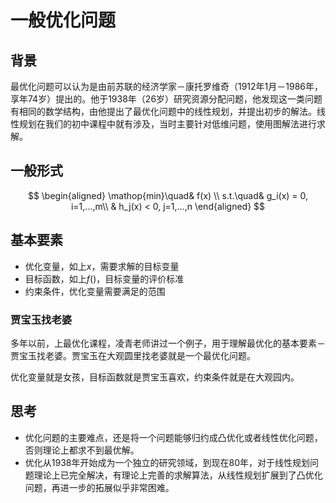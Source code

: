# 一般优化问题

## 背景

最优化问题可以认为是由前苏联的经济学家－康托罗维奇（1912年1月－1986年，享年74岁）提出的。他于1938年（26岁）研究资源分配问题，他发现这一类问题有相同的数学结构，由他提出了最优化问题中的线性规划，并提出初步的解法。线性规划在我们的初中课程中就有涉及，当时主要针对低维问题，使用图解法进行求解。

## 一般形式

$$
\begin{aligned}
\mathop{min}\quad& f(x) \\
s.t.\quad& g_i(x) = 0, i=1,...,m\\
& h_j(x) < 0, j=1,...,n
\end{aligned}
$$

## 基本要素

- 优化变量，如上$x$，需要求解的目标变量
- 目标函数，如上$f()$，目标变量的评价标准
- 约束条件，优化变量需要满足的范围

### 贾宝玉找老婆

多年以前，上最优化课程，凌青老师讲过一个例子，用于理解最优化的基本要素－贾宝玉找老婆。贾宝玉在大观圆里找老婆就是一个最优化问题。

优化变量就是女孩，目标函数就是贾宝玉喜欢，约束条件就是在大观园内。

## 思考

- 优化问题的主要难点，还是将一个问题能够归约成凸优化或者线性优化问题，否则理论上都求不到最优解。
- 优化从1938年开始成为一个独立的研究领域，到现在80年，对于线性规划问题理论上已完全解决，有理论上完善的求解算法，从线性规划扩展到了凸优化问题，再进一步的拓展似乎非常困难。